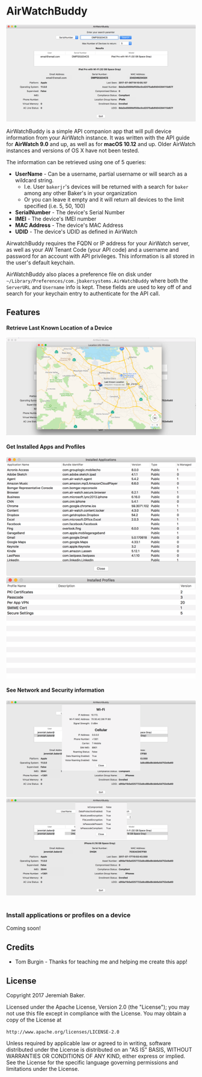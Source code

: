 # AirWatchBuddy

![](Images/AirWatchBuddy.png)

AirWatchBuddy is a simple API companion app that will pull device information from your AirWatch instance. It was written with the API guide for **AirWatch 9.0** and up, as well as for **macOS 10.12** and up. Older AirWatch instances and versions of OS X have not been tested.

The information can be retrieved using one of 5 queries:
* **UserName** - Can be a username, partial username or will search as a wildcard string. 
  * I.e. User `bakerjr`'s devices will be returned with a search for `baker` among any other Baker's in your organization
  * Or you can leave it empty and it will return all devices to the limit specified (i.e. 5, 50, 100)
* **SerialNumber** - The device's Serial Number
* **IMEI** - The device's IMEI number
* **MAC Address** - The device's MAC Address
* **UDID** - The device's UDID as defined in AirWatch

AirwatchBuddy requires the FQDN or IP address for your AirWatch server, as well as your AW Tenant Code (your API code) and a username and password for an account with API privileges. This information is all stored in the user's default keychain.

AirWatchBuddy also places a preference file on disk under `~/Library/Preferences/com.jbakersystems.AirWatchBuddy` where both the `ServerURL` and `Username` info is kept. These fields are used to key off of and search for your keychain entry to authenticate for the API call.

## Features

#### Retrieve Last Known Location of a Device

![](Images/LastKnownLocation.png)

#### Get Installed Apps and Profiles

![](Images/InstalledApps.png)
![](Images/InstalledProfiles.png)

#### See Network and Security information

![](Images/NetworkInfo.png)
![](Images/SecurityInfo.png)

#
### Install applications or profiles on a device
Coming soon!

## Credits

* Tom Burgin - Thanks for teaching me and helping me create this app!

## License

Copyright 2017 Jeremiah Baker.

Licensed under the Apache License, Version 2.0 (the "License"); you may not use this file except in compliance with the License. You may obtain a copy of the License at

`http://www.apache.org/licenses/LICENSE-2.0`

Unless required by applicable law or agreed to in writing, software distributed under the License is distributed on an "AS IS" BASIS, WITHOUT WARRANTIES OR CONDITIONS OF ANY KIND, either express or implied. See the License for the specific language governing permissions and limitations under the License.
